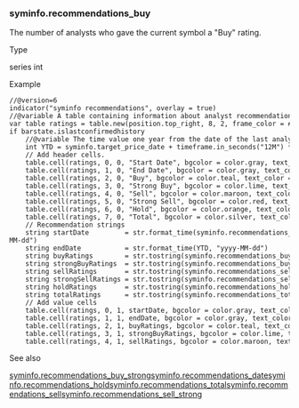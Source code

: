### syminfo.recommendations\_buy

The number of analysts who gave the current symbol a "Buy" rating.

Type

series int

Example

```
//@version=6  
indicator("syminfo recommendations", overlay = true)  
//@variable A table containing information about analyst recommendations.  
var table ratings = table.new(position.top_right, 8, 2, frame_color = #000000)  
if barstate.islastconfirmedhistory  
    //@variable The time value one year from the date of the last analyst recommendations.  
    int YTD = syminfo.target_price_date + timeframe.in_seconds("12M") * 1000  
    // Add header cells.  
    table.cell(ratings, 0, 0, "Start Date", bgcolor = color.gray, text_color = #000000, text_size = size.large)  
    table.cell(ratings, 1, 0, "End Date", bgcolor = color.gray, text_color = #000000, text_size = size.large)  
    table.cell(ratings, 2, 0, "Buy", bgcolor = color.teal, text_color = #000000, text_size = size.large)  
    table.cell(ratings, 3, 0, "Strong Buy", bgcolor = color.lime, text_color = #000000, text_size = size.large)  
    table.cell(ratings, 4, 0, "Sell", bgcolor = color.maroon, text_color = #000000, text_size = size.large)  
    table.cell(ratings, 5, 0, "Strong Sell", bgcolor = color.red, text_color = #000000, text_size = size.large)  
    table.cell(ratings, 6, 0, "Hold", bgcolor = color.orange, text_color = #000000, text_size = size.large)  
    table.cell(ratings, 7, 0, "Total", bgcolor = color.silver, text_color = #000000, text_size = size.large)  
    // Recommendation strings  
    string startDate         = str.format_time(syminfo.recommendations_date, "yyyy-MM-dd")  
    string endDate           = str.format_time(YTD, "yyyy-MM-dd")  
    string buyRatings        = str.tostring(syminfo.recommendations_buy)  
    string strongBuyRatings  = str.tostring(syminfo.recommendations_buy_strong)  
    string sellRatings       = str.tostring(syminfo.recommendations_sell)  
    string strongSellRatings = str.tostring(syminfo.recommendations_sell_strong)  
    string holdRatings       = str.tostring(syminfo.recommendations_hold)  
    string totalRatings      = str.tostring(syminfo.recommendations_total)  
    // Add value cells  
    table.cell(ratings, 0, 1, startDate, bgcolor = color.gray, text_color = #000000, text_size = size.large)  
    table.cell(ratings, 1, 1, endDate, bgcolor = color.gray, text_color = #000000, text_size = size.large)  
    table.cell(ratings, 2, 1, buyRatings, bgcolor = color.teal, text_color = #000000, text_size = size.large)  
    table.cell(ratings, 3, 1, strongBuyRatings, bgcolor = color.lime, text_color = #000000, text_size = size.large)  
    table.cell(ratings, 4, 1, sellRatings, bgcolor = color.maroon, text_color = #000000, text_size = size.large)
```

See also

[syminfo.recommendations\_buy\_strong](#var_syminfo.recommendations_buy_strong)[syminfo.recommendations\_date](#var_syminfo.recommendations_date)[syminfo.recommendations\_hold](#var_syminfo.recommendations_hold)[syminfo.recommendations\_total](#var_syminfo.recommendations_total)[syminfo.recommendations\_sell](#var_syminfo.recommendations_sell)[syminfo.recommendations\_sell\_strong](#var_syminfo.recommendations_sell_strong)
